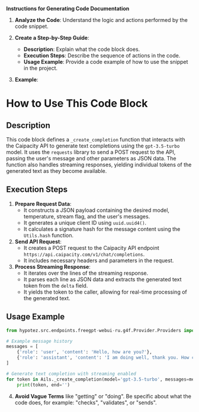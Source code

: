 **Instructions for Generating Code Documentation**

1. **Analyze the Code**: Understand the logic and actions performed by the code snippet.

2. **Create a Step-by-Step Guide**:
    - **Description**: Explain what the code block does.
    - **Execution Steps**: Describe the sequence of actions in the code.
    - **Usage Example**: Provide a code example of how to use the snippet in the project.

3. **Example**:

How to Use This Code Block
=========================================================================================

Description
-------------------------
This code block defines a `_create_completion` function that interacts with the Caipacity API to generate text completions using the `gpt-3.5-turbo` model. It uses the `requests` library to send a POST request to the API, passing the user's message and other parameters as JSON data. The function also handles streaming responses, yielding individual tokens of the generated text as they become available.

Execution Steps
-------------------------
1. **Prepare Request Data**:
    - It constructs a JSON payload containing the desired model, temperature, stream flag, and the user's messages.
    - It generates a unique client ID using `uuid.uuid4()`.
    - It calculates a signature hash for the message content using the `Utils.hash` function.
2. **Send API Request**:
    - It creates a POST request to the Caipacity API endpoint `https://api.caipacity.com/v1/chat/completions`.
    - It includes necessary headers and parameters in the request.
3. **Process Streaming Response**:
    - It iterates over the lines of the streaming response.
    - It parses each line as JSON data and extracts the generated text token from the `delta` field.
    - It yields the token to the caller, allowing for real-time processing of the generated text.

Usage Example
-------------------------

```python
from hypotez.src.endpoints.freegpt-webui-ru.g4f.Provider.Providers import Ails

# Example message history
messages = [
    {'role': 'user', 'content': 'Hello, how are you?'},
    {'role': 'assistant', 'content': 'I am doing well, thank you. How can I help you?'},
]

# Generate text completion with streaming enabled
for token in Ails._create_completion(model='gpt-3.5-turbo', messages=messages, stream=True):
    print(token, end='')
```

4. **Avoid Vague Terms** like "getting" or "doing". Be specific about what the code does, for example: "checks", "validates", or "sends".